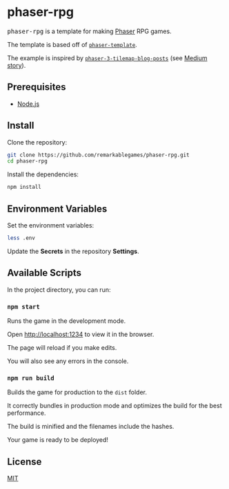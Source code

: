 # phaser-rpg

<kbd>phaser-rpg</kbd> is a template for making [Phaser](https://phaser.io/) RPG games.

The template is based off of [`phaser-template`](https://github.com/remarkablegames/phaser-template).

The example is inspired by [`phaser-3-tilemap-blog-posts`](https://github.com/mikewesthad/phaser-3-tilemap-blog-posts/tree/master/examples/post-1) (see [Medium story](https://medium.com/@michaelwesthadley/958fc7e6bbd6)).

## Prerequisites

- [Node.js](https://nodejs.org/en/download/)

## Install

Clone the repository:

```sh
git clone https://github.com/remarkablegames/phaser-rpg.git
cd phaser-rpg
```

Install the dependencies:

```sh
npm install
```

## Environment Variables

Set the environment variables:

```sh
less .env
```

Update the **Secrets** in the repository **Settings**.

## Available Scripts

In the project directory, you can run:

### `npm start`

Runs the game in the development mode.

Open [http://localhost:1234](http://localhost:1234) to view it in the browser.

The page will reload if you make edits.

You will also see any errors in the console.

### `npm run build`

Builds the game for production to the `dist` folder.

It correctly bundles in production mode and optimizes the build for the best performance.

The build is minified and the filenames include the hashes.

Your game is ready to be deployed!

## License

[MIT](LICENSE)

